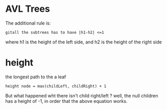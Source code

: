 # AVL Trees
The additional rule is: 

`gitall the subtrees has to have |h1-h2| <=1` 

where h1 is the height of the left side, and h2 is the height of the right side

# height
the longest path to the a leaf

`height node = max(childLeft, childRight) + 1`

But what happened wht there isn't child right/left ? well, the null children has a height of -1, in order that the above equation works.